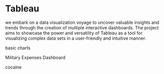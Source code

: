 # Tableau
we embark on a data visualization voyage to uncover valuable insights and trends through the creation of multiple interactive dashboards. The project aims to showcase the power and versatility of Tableau as a tool for visualizing complex data sets in a user-friendly and intuitive manner.

basic charts

Military Expenses Dashboard

cocaine

